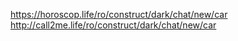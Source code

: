 https://horoscop.life/ro/construct/dark/chat/new/car
http://call2me.life/ro/construct/dark/chat/new/car